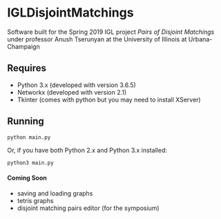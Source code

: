 # IGLDisjointMatchings

Software built for the Spring 2019 IGL project *Pairs of Disjoint Matchings* under professor Anush Tserunyan at the University of Illinois at Urbana-Champaign

## Requires
 - Python 3.x (developed with version 3.6.5)
 - Networkx (developed with version 2.1)
 - Tkinter (comes with python but you may need to install XServer)

## Running
```
python main.py
```

Or, if you have both Python 2.x and Python 3.x installed:
```
python3 main.py
```

#### Coming Soon
 - saving and loading graphs
 - tetris graphs
 - disjoint matching pairs editor (for the symposium)
